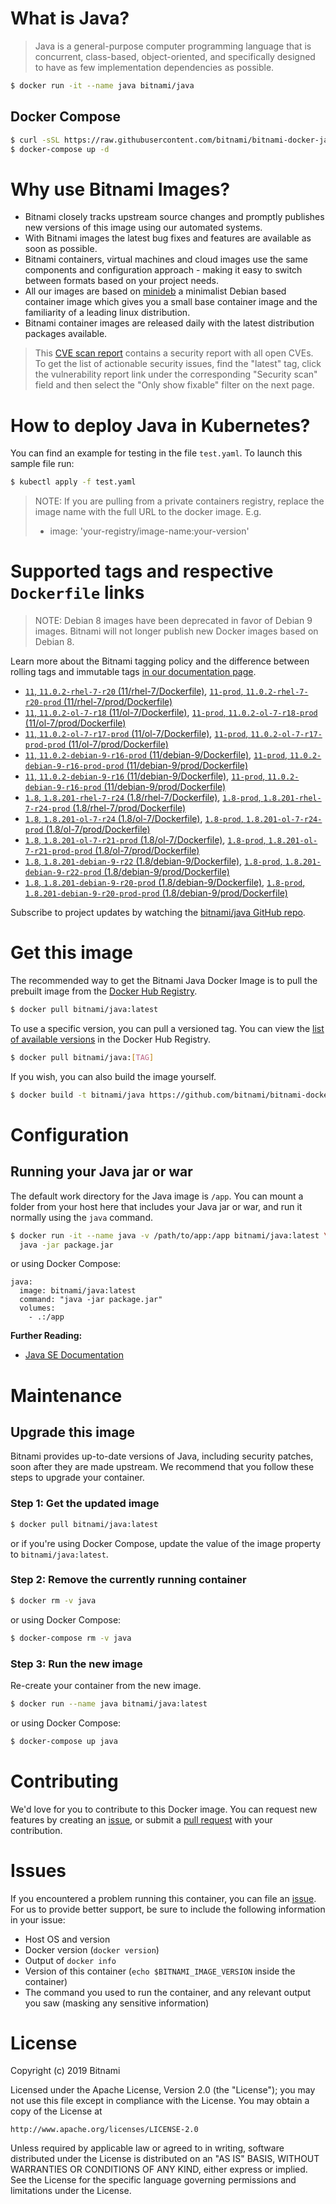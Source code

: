 # What is Java?

> Java is a general-purpose computer programming language that is concurrent, class-based, object-oriented, and specifically designed to have as few implementation dependencies as possible.

```bash
$ docker run -it --name java bitnami/java
```

## Docker Compose

```bash
$ curl -sSL https://raw.githubusercontent.com/bitnami/bitnami-docker-java/master/docker-compose.yml > docker-compose.yml
$ docker-compose up -d
```

# Why use Bitnami Images?

* Bitnami closely tracks upstream source changes and promptly publishes new versions of this image using our automated systems.
* With Bitnami images the latest bug fixes and features are available as soon as possible.
* Bitnami containers, virtual machines and cloud images use the same components and configuration approach - making it easy to switch between formats based on your project needs.
* All our images are based on [minideb](https://github.com/bitnami/minideb) a minimalist Debian based container image which gives you a small base container image and the familiarity of a leading linux distribution.
* Bitnami container images are released daily with the latest distribution packages available.


> This [CVE scan report](https://quay.io/repository/bitnami/java?tab=tags) contains a security report with all open CVEs. To get the list of actionable security issues, find the "latest" tag, click the vulnerability report link under the corresponding "Security scan" field and then select the "Only show fixable" filter on the next page.

# How to deploy Java in Kubernetes?

You can find an example for testing in the file `test.yaml`. To launch this sample file run:

```bash
$ kubectl apply -f test.yaml
```

> NOTE: If you are pulling from a private containers registry, replace the image name with the full URL to the docker image. E.g.
>
> - image: 'your-registry/image-name:your-version'

# Supported tags and respective `Dockerfile` links

> NOTE: Debian 8 images have been deprecated in favor of Debian 9 images. Bitnami will not longer publish new Docker images based on Debian 8.

Learn more about the Bitnami tagging policy and the difference between rolling tags and immutable tags [in our documentation page](https://docs.bitnami.com/containers/how-to/understand-rolling-tags-containers/).


- [`11`, `11.0.2-rhel-7-r20` (11/rhel-7/Dockerfile)](https://github.com/bitnami/bitnami-docker-java/blob/11.0.2-rhel-7-r20/11/rhel-7/Dockerfile), [`11-prod`, `11.0.2-rhel-7-r20-prod` (11/rhel-7/prod/Dockerfile)](https://github.com/bitnami/bitnami-docker-java/blob/11.0.2-rhel-7-r20/11/rhel-7/prod/Dockerfile)
- [`11`, `11.0.2-ol-7-r18` (11/ol-7/Dockerfile)](https://github.com/bitnami/bitnami-docker-java/blob/11.0.2-ol-7-r18/11/ol-7/Dockerfile), [`11-prod`, `11.0.2-ol-7-r18-prod` (11/ol-7/prod/Dockerfile)](https://github.com/bitnami/bitnami-docker-java/blob/11.0.2-ol-7-r18/11/ol-7/prod/Dockerfile)
- [`11`, `11.0.2-ol-7-r17-prod` (11/ol-7/Dockerfile)](https://github.com/bitnami/bitnami-docker-java/blob/11.0.2-ol-7-r17-prod/11/ol-7/Dockerfile), [`11-prod`, `11.0.2-ol-7-r17-prod-prod` (11/ol-7/prod/Dockerfile)](https://github.com/bitnami/bitnami-docker-java/blob/11.0.2-ol-7-r17-prod/11/ol-7/prod/Dockerfile)
- [`11`, `11.0.2-debian-9-r16-prod` (11/debian-9/Dockerfile)](https://github.com/bitnami/bitnami-docker-java/blob/11.0.2-debian-9-r16-prod/11/debian-9/Dockerfile), [`11-prod`, `11.0.2-debian-9-r16-prod-prod` (11/debian-9/prod/Dockerfile)](https://github.com/bitnami/bitnami-docker-java/blob/11.0.2-debian-9-r16-prod/11/debian-9/prod/Dockerfile)
- [`11`, `11.0.2-debian-9-r16` (11/debian-9/Dockerfile)](https://github.com/bitnami/bitnami-docker-java/blob/11.0.2-debian-9-r16/11/debian-9/Dockerfile), [`11-prod`, `11.0.2-debian-9-r16-prod` (11/debian-9/prod/Dockerfile)](https://github.com/bitnami/bitnami-docker-java/blob/11.0.2-debian-9-r16/11/debian-9/prod/Dockerfile)
- [`1.8`, `1.8.201-rhel-7-r24` (1.8/rhel-7/Dockerfile)](https://github.com/bitnami/bitnami-docker-java/blob/1.8.201-rhel-7-r24/1.8/rhel-7/Dockerfile), [`1.8-prod`, `1.8.201-rhel-7-r24-prod` (1.8/rhel-7/prod/Dockerfile)](https://github.com/bitnami/bitnami-docker-java/blob/1.8.201-rhel-7-r24/1.8/rhel-7/prod/Dockerfile)
- [`1.8`, `1.8.201-ol-7-r24` (1.8/ol-7/Dockerfile)](https://github.com/bitnami/bitnami-docker-java/blob/1.8.201-ol-7-r24/1.8/ol-7/Dockerfile), [`1.8-prod`, `1.8.201-ol-7-r24-prod` (1.8/ol-7/prod/Dockerfile)](https://github.com/bitnami/bitnami-docker-java/blob/1.8.201-ol-7-r24/1.8/ol-7/prod/Dockerfile)
- [`1.8`, `1.8.201-ol-7-r21-prod` (1.8/ol-7/Dockerfile)](https://github.com/bitnami/bitnami-docker-java/blob/1.8.201-ol-7-r21-prod/1.8/ol-7/Dockerfile), [`1.8-prod`, `1.8.201-ol-7-r21-prod-prod` (1.8/ol-7/prod/Dockerfile)](https://github.com/bitnami/bitnami-docker-java/blob/1.8.201-ol-7-r21-prod/1.8/ol-7/prod/Dockerfile)
- [`1.8`, `1.8.201-debian-9-r22` (1.8/debian-9/Dockerfile)](https://github.com/bitnami/bitnami-docker-java/blob/1.8.201-debian-9-r22/1.8/debian-9/Dockerfile), [`1.8-prod`, `1.8.201-debian-9-r22-prod` (1.8/debian-9/prod/Dockerfile)](https://github.com/bitnami/bitnami-docker-java/blob/1.8.201-debian-9-r22/1.8/debian-9/prod/Dockerfile)
- [`1.8`, `1.8.201-debian-9-r20-prod` (1.8/debian-9/Dockerfile)](https://github.com/bitnami/bitnami-docker-java/blob/1.8.201-debian-9-r20-prod/1.8/debian-9/Dockerfile), [`1.8-prod`, `1.8.201-debian-9-r20-prod-prod` (1.8/debian-9/prod/Dockerfile)](https://github.com/bitnami/bitnami-docker-java/blob/1.8.201-debian-9-r20-prod/1.8/debian-9/prod/Dockerfile)

Subscribe to project updates by watching the [bitnami/java GitHub repo](https://github.com/bitnami/bitnami-docker-java).

# Get this image

The recommended way to get the Bitnami Java Docker Image is to pull the prebuilt image from the [Docker Hub Registry](https://hub.docker.com/r/bitnami/java).

```bash
$ docker pull bitnami/java:latest
```

To use a specific version, you can pull a versioned tag. You can view the [list of available versions](https://hub.docker.com/r/bitnami/java/tags/) in the Docker Hub Registry.

```bash
$ docker pull bitnami/java:[TAG]
```

If you wish, you can also build the image yourself.

```bash
$ docker build -t bitnami/java https://github.com/bitnami/bitnami-docker-java.git
```

# Configuration

## Running your Java jar or war

The default work directory for the Java image is `/app`. You can mount a folder from your host here that includes your Java jar or war, and run it normally using the `java` command.

```bash
$ docker run -it --name java -v /path/to/app:/app bitnami/java:latest \
  java -jar package.jar
```

or using Docker Compose:

```
java:
  image: bitnami/java:latest
  command: "java -jar package.jar"
  volumes:
    - .:/app
```

**Further Reading:**

  - [Java SE Documentation](https://docs.oracle.com/javase/8/docs/api/)

# Maintenance

## Upgrade this image

Bitnami provides up-to-date versions of Java, including security patches, soon after they are made upstream. We recommend that you follow these steps to upgrade your container.

### Step 1: Get the updated image

```bash
$ docker pull bitnami/java:latest
```

or if you're using Docker Compose, update the value of the image property to `bitnami/java:latest`.

### Step 2: Remove the currently running container

```bash
$ docker rm -v java
```

or using Docker Compose:

```bash
$ docker-compose rm -v java
```

### Step 3: Run the new image

Re-create your container from the new image.

```bash
$ docker run --name java bitnami/java:latest
```

or using Docker Compose:

```bash
$ docker-compose up java
```

# Contributing

We'd love for you to contribute to this Docker image. You can request new features by creating an [issue](https://github.com/bitnami/bitnami-docker-java/issues), or submit a [pull request](https://github.com/bitnami/bitnami-docker-java/pulls) with your contribution.

# Issues

If you encountered a problem running this container, you can file an [issue](https://github.com/bitnami/bitnami-docker-java/issues). For us to provide better support, be sure to include the following information in your issue:

- Host OS and version
- Docker version (`docker version`)
- Output of `docker info`
- Version of this container (`echo $BITNAMI_IMAGE_VERSION` inside the container)
- The command you used to run the container, and any relevant output you saw (masking any sensitive
information)

# License

Copyright (c) 2019 Bitnami

Licensed under the Apache License, Version 2.0 (the "License");
you may not use this file except in compliance with the License.
You may obtain a copy of the License at

    http://www.apache.org/licenses/LICENSE-2.0

Unless required by applicable law or agreed to in writing, software
distributed under the License is distributed on an "AS IS" BASIS,
WITHOUT WARRANTIES OR CONDITIONS OF ANY KIND, either express or implied.
See the License for the specific language governing permissions and
limitations under the License.
